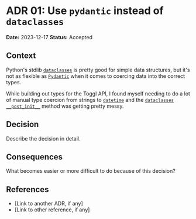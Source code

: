 # ADR 01: Use `pydantic` instead of `dataclasses`

**Date:** 2023-12-17
**Status:** Accepted

## Context

Python's stdlib [`dataclasses`](https://docs.python.org/3/library/dataclasses.html) is pretty good for simple data structures, but it's not as flexible as [`Pydantic`](https://docs.pydantic.dev/latest/) when it comes to coercing data into the correct types.

While building out types for the Toggl API, I found myself needing to do a lot of manual type coercion from strings to [`datetime`](https://docs.python.org/3/library/datetime.html) and the [`dataclasses` `__post_init__`](https://docs.python.org/3/library/dataclasses.html#dataclasses.__post_init__) method was getting pretty messy.

## Decision

Describe the decision in detail.

## Consequences

What becomes easier or more difficult to do because of this decision?

## References

* [Link to another ADR, if any]
* [Link to other reference, if any]
